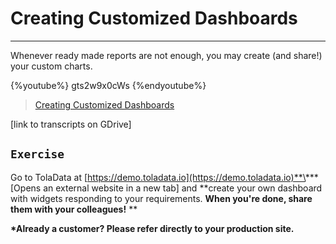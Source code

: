 # Creating Customized Dashboards

---

Whenever ready made reports are not enough, you may create \(and share!\) your custom charts.

{%youtube%} gts2w9x0cWs {%endyoutube%}  
> [Creating Customized Dashboards](https://www.youtube.com/embed/gts2w9x0cWs?rel=0)

\[link to transcripts on GDrive\] 

## `Exercise`

Go to TolaData at [https://demo.toladata.io](https://demo.toladata.io)**\*** \[Opens an external website in a new tab\] and **create your own dashboard with widgets responding to your requirements. **When you're done, share them with your colleagues!** **

**\*Already a customer? Please refer directly to your production site.**

## 

## 



